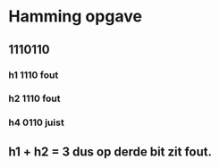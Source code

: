 # Hamming opgave

## 1110110

### h1 1110 fout
### h2 1110 fout
### h4 0110 juist

## h1 + h2 = 3 dus op derde bit zit fout.

